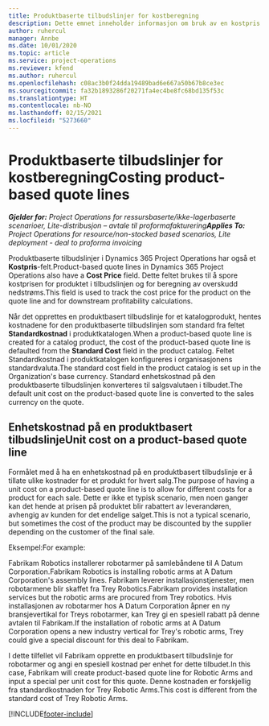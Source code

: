 ```yaml
---
title: Produktbaserte tilbudslinjer for kostberegning
description: Dette emnet inneholder informasjon om bruk av en kostpris på en produktbasert tilbudslinje.
author: ruhercul
manager: Annbe
ms.date: 10/01/2020
ms.topic: article
ms.service: project-operations
ms.reviewer: kfend
ms.author: ruhercul
ms.openlocfilehash: c08ac3b0f24dda19489bad6e667a50b67b8ce3ec
ms.sourcegitcommit: fa32b1893286f20271fa4ec4be8fc68bd135f53c
ms.translationtype: HT
ms.contentlocale: nb-NO
ms.lasthandoff: 02/15/2021
ms.locfileid: "5273660"
---
```

# <a name="costing-product-based-quote-lines"></a><span data-ttu-id="cec11-103">Produktbaserte tilbudslinjer for kostberegning</span><span class="sxs-lookup"><span data-stu-id="cec11-103">Costing product-based quote lines</span></span>

<span data-ttu-id="cec11-104">_**Gjelder for:** Project Operations for ressursbaserte/ikke-lagerbaserte scenarioer, Lite-distribusjon – avtale til proformafakturering_</span><span class="sxs-lookup"><span data-stu-id="cec11-104">_**Applies To:** Project Operations for resource/non-stocked based scenarios, Lite deployment - deal to proforma invoicing_</span></span>


<span data-ttu-id="cec11-105">Produktbaserte tilbudslinjer i Dynamics 365 Project Operations har også et **Kostpris**-felt.</span><span class="sxs-lookup"><span data-stu-id="cec11-105">Product-based quote lines in Dynamics 365 Project Operations also have a **Cost Price** field.</span></span> <span data-ttu-id="cec11-106">Dette feltet brukes til å spore kostprisen for produktet i tilbudslinjen og for beregning av overskudd nedstrøms.</span><span class="sxs-lookup"><span data-stu-id="cec11-106">This field is used to track the cost price for the product on the quote line and for downstream profitability calculations.</span></span>

<span data-ttu-id="cec11-107">Når det opprettes en produktbasert tilbudslinje for et katalogprodukt, hentes kostnadene for den produktbaserte tilbudslinjen som standard fra feltet **Standardkostnad** i produktkatalogen.</span><span class="sxs-lookup"><span data-stu-id="cec11-107">When a product-based quote line is created for a catalog product, the cost of the product-based quote line is defaulted from the **Standard Cost** field in the product catalog.</span></span> <span data-ttu-id="cec11-108">Feltet Standardkostnad i produktkatalogen konfigureres i organisasjonens standardvaluta.</span><span class="sxs-lookup"><span data-stu-id="cec11-108">The standard cost field in the product catalog is set up in the Organization's base currency.</span></span> <span data-ttu-id="cec11-109">Standard enhetskostnad på den produktbaserte tilbudslinjen konverteres til salgsvalutaen i tilbudet.</span><span class="sxs-lookup"><span data-stu-id="cec11-109">The default unit cost on the product-based quote line is converted to the sales currency on the quote.</span></span>

## <a name="unit-cost-on-a-product-based-quote-line"></a><span data-ttu-id="cec11-110">Enhetskostnad på en produktbasert tilbudslinje</span><span class="sxs-lookup"><span data-stu-id="cec11-110">Unit cost on a product-based quote line</span></span>

<span data-ttu-id="cec11-111">Formålet med å ha en enhetskostnad på en produktbasert tilbudslinje er å tillate ulike kostnader for et produkt for hvert salg.</span><span class="sxs-lookup"><span data-stu-id="cec11-111">The purpose of having a unit cost on a product-based quote line is to allow for different costs for a product for each sale.</span></span> <span data-ttu-id="cec11-112">Dette er ikke et typisk scenario, men noen ganger kan det hende at prisen på produktet blir rabattert av leverandøren, avhengig av kunden for det endelige salget.</span><span class="sxs-lookup"><span data-stu-id="cec11-112">This is not a typical scenario, but sometimes the cost of the product may be discounted by the supplier depending on the customer of the final sale.</span></span>

<span data-ttu-id="cec11-113">Eksempel:</span><span class="sxs-lookup"><span data-stu-id="cec11-113">For example:</span></span>

<span data-ttu-id="cec11-114">Fabrikam Robotics installerer robotarmer på samlebåndene til A Datum Corporation.</span><span class="sxs-lookup"><span data-stu-id="cec11-114">Fabrikam Robotics is installing robotic arms at A Datum Corporation's assembly lines.</span></span> <span data-ttu-id="cec11-115">Fabrikam leverer installasjonstjenester, men robotarmene blir skaffet fra Trey Robotics.</span><span class="sxs-lookup"><span data-stu-id="cec11-115">Fabrikam provides installation services but the robotic arms are procured from Trey robotics.</span></span> <span data-ttu-id="cec11-116">Hvis installasjonen av robotarmer hos A Datum Corporation åpner en ny bransjevertikal for Treys robotarmer, kan Trey gi en spesiell rabatt på denne avtalen til Fabrikam.</span><span class="sxs-lookup"><span data-stu-id="cec11-116">If the installation of robotic arms at A Datum Corporation opens a new industry vertical for Trey's robotic arms, Trey could give a special discount for this deal to Fabrikam.</span></span>

<span data-ttu-id="cec11-117">I dette tilfellet vil Fabrikam opprette en produktbasert tilbudslinje for robotarmer og angi en spesiell kostnad per enhet for dette tilbudet.</span><span class="sxs-lookup"><span data-stu-id="cec11-117">In this case, Fabrikam will create product-based quote line for Robotic Arms and input a special per unit cost for this quote.</span></span> <span data-ttu-id="cec11-118">Denne kostnaden er forskjellig fra standardkostnaden for Trey Robotic Arms.</span><span class="sxs-lookup"><span data-stu-id="cec11-118">This cost is different from the standard cost of Trey Robotic Arms.</span></span>


[!INCLUDE[footer-include](../../includes/footer-banner.md)]